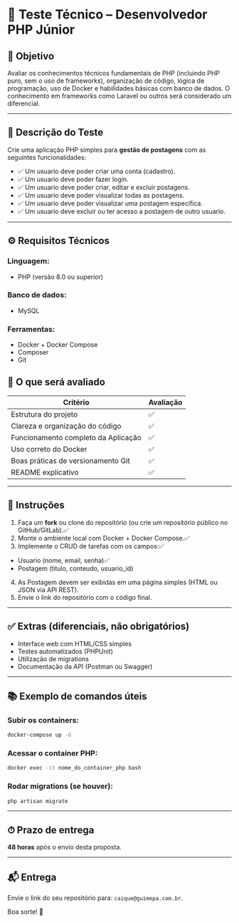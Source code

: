 # 🧪 Teste Técnico – Desenvolvedor PHP Júnior


## 🎯 Objetivo

Avaliar os conhecimentos técnicos fundamentais de PHP (incluindo PHP puro, sem o uso de frameworks), organização de código, lógica de programação, uso de Docker e habilidades básicas com banco de dados. O conhecimento em frameworks como Laravel ou outros será considerado um diferencial.

---

## 📝 Descrição do Teste

Crie uma aplicação PHP simples para **gestão de postagens** com as seguintes funcionalidades:

- ✅ Um usuario deve poder criar uma conta (cadastro).
- ✅ Um usuario deve poder fazer login.
- ✅ Um usuario deve poder criar, editar e excluir postagens.
- ✅ Um usuario deve poder visualizar todas as postagens.
- ✅ Um usuario deve poder visualizar uma postagem específica.
- ✅ Um usuario deve excluir ou ter acesso a postagem de outro usuario.

---

## ⚙️ Requisitos Técnicos

### Linguagem:
- PHP (versão 8.0 ou superior)

### Banco de dados:
- MySQL

### Ferramentas:
- Docker + Docker Compose
- Composer
- Git

## 🧪 O que será avaliado

| Critério                            | Avaliação |
|-------------------------------------|-----------|
| Estrutura do projeto                | ✅        |
| Clareza e organização do código     | ✅    |
| Funcionamento completo da Aplicação | ✅     |
| Uso correto do Docker               | ✅        |
| Boas práticas de versionamento Git  | ✅  |
| README explicativo                  | ✅        |

---

## 📌 Instruções

1. Faça um **fork** ou clone do repositório (ou crie um repositório público no GitHub/GitLab).✅  
2. Monte o ambiente local com Docker + Docker Compose.✅  
3. Implemente o CRUD de tarefas com os campos:✅
- Usuario (nome, email, senha)✅
- Postagem (titulo, conteudo, usuario_id)
4. As Postagem devem ser exibidas em uma página simples (HTML ou JSON via API REST).
5. Envie o link do repositório com o código final.

---

## ✅ Extras (diferenciais, não obrigatórios)

- Interface web com HTML/CSS simples
- Testes automatizados (PHPUnit)
- Utilização de migrations
- Documentação da API (Postman ou Swagger)

---

## 📚 Exemplo de comandos úteis

### Subir os containers:
```bash
docker-compose up -d
```

### Acessar o container PHP:
```bash
docker exec -it nome_do_container_php bash
```

### Rodar migrations (se houver):
```bash
php artisan migrate
```
---

## ⏱ Prazo de entrega

**48 horas** após o envio desta proposta.

---

## 📬 Entrega

Envie o link do seu repositório para: `caique@guimepa.com.br`.

Boa sorte! 💪
